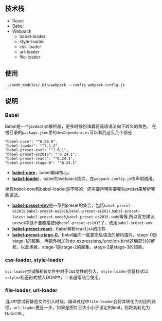 ## 技术栈
* React
* Babel
* Webpack
    * babel-loader
    * style-loader
    * css-loader
    * url-loader
    * file-loader
## 使用
```shell
../node_modules/.bin/webpack --config webpack.config.js
```
## 说明
### Babel
Babel是一个javascript解析器，更多时候扮演着将高级语法向下转义的角色。
在根目录的`package.json`里的`devDependencies`可以看到这么几个部分
```
"babel-core": "^6.26.0",
"babel-loader": "^7.1.2",
"babel-preset-env": "^1.6.1",
"babel-preset-es2015": "^6.24.1",
"babel-preset-react": "^6.24.1",
"babel-preset-stage-0": "^6.24.1"
```

* [**babel-core**](https://github.com/babel/babel/tree/master/packages/babel-core)，babel编译核心。
* [**babel-loader**](https://github.com/babel/babel-loader)，babel的webpack插件，在`webpack.config.js`中声明调用。

单靠babel-core和babel-loader是不够的，还需要声明需要哪些preset来解析哪些语法。

* [**babel-preset-env**](https://babeljs.io/docs/plugins/preset-env/)是一系列preset的集合，包括`babel-preset-es2015`,`babel-preset-es2016`,`babel-preset-es2017`,`babel-preset-latest`,`babel-preset-node5`,`babel-preset-es2015-node`等等,所以官方建议preset中就不要直接使用`babel-preset-es2015`了，改用`babel-preset-env`
* [**babel-preset-react**](https://github.com/babel/babel/tree/master/packages/babel-preset-react)，babel解析react jsx的插件
* [**babel-preset-stage-0**](https://github.com/babel/babel/tree/master/packages/babel-preset-stage-0)，babel面向一些更高级语法的解析插件，stage-0是stage-1的超集，再额外增加对[do-expressions](https://babeljs.io/docs/plugins/transform-do-expressions/),[function-bind](https://babeljs.io/docs/plugins/transform-function-bind/)这俩部分的解析。以此类推，stage-1是stage-2的超集，stage-2是stage-3的超集。
### css-loader, style-loader
`css-loader`尝试解析js文件中对于css文件的引入，`style-loader`会将样式以`<style>`标签形式插入DOM中，二者通常结合使用。
### file-loader, url-loader
当js中尝试将静态文件引入时候，编译过程中`file-loader`会将其转化为对应的路径，`url-loader`更近一步，如果是图片且大小小于设定的limit，则将其转化为DataURL。
